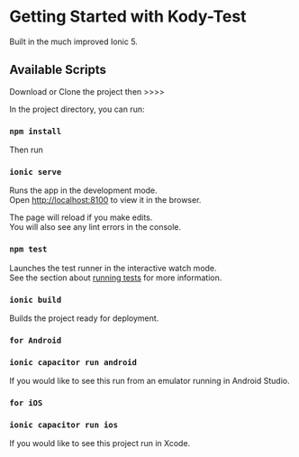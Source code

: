 # Getting Started with Kody-Test

Built in the much improved Ionic 5.


## Available Scripts

Download or Clone the project then >>>>

In the project directory, you can run:

### `npm install`

Then run

### `ionic serve`

Runs the app in the development mode.\
Open [http://localhost:8100](http://localhost:8100) to view it in the browser.

The page will reload if you make edits.\
You will also see any lint errors in the console.

### `npm test`

Launches the test runner in the interactive watch mode.\
See the section about [running tests](http://localhost:9876) for more information.

### `ionic build`

Builds the project ready for deployment.

### `for Android`
### `ionic capacitor run android`

If you would like to see this run from an emulator running in Android Studio.


### `for iOS`
### `ionic capacitor run ios`

If you would like to see this project run in Xcode. 





